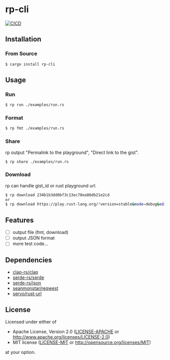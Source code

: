 # rp-cli

[![CICD](https://github.com/naoto0822/rp-cli/actions/workflows/cicd.yml/badge.svg)](https://github.com/naoto0822/rp-cli/actions/workflows/cicd.yml)

## Installation

### From Source

```bash
$ cargo install rp-cli
```

## Usage

### Run

```bash
$ rp run ./examples/run.rs
```

### Format

```bash
$ rp fmt ./examples/run.rs
```

### Share

rp output "Permalink to the playground", "Direct link to the gist".

```bash
$ rp share ./examples/run.rs
```

### Download

rp can handle gist_id or rust playground url.

```bash
$ rp download 234b1b3dd6bf3c13ec78ea86db21e2cd
or
$ rp download https://play.rust-lang.org/?version=stable&mode=debug&edition=2021&gist=234b1b3dd6bf3c13ec78ea86db21e2cd
```

## Features

- [ ] output file (fmt, download)
- [ ] output JSON format
- [ ] more test code...

## Dependencies

- [clap-rs/clap](https://github.com/clap-rs/clap)
- [serde-rs/serde](https://github.com/serde-rs/serde)
- [serde-rs/json](https://github.com/serde-rs/json)
- [seanmonstar/reqwest](https://github.com/seanmonstar/reqwest)
- [servo/rust-url](https://github.com/servo/rust-url)

## License

Licensed under either of

 * Apache License, Version 2.0
   ([LICENSE-APACHE](LICENSE-APACHE) or http://www.apache.org/licenses/LICENSE-2.0)
 * MIT license
   ([LICENSE-MIT](LICENSE-MIT) or http://opensource.org/licenses/MIT)

at your option.

